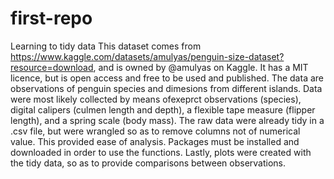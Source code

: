 # first-repo
Learning to tidy data
This dataset comes from https://www.kaggle.com/datasets/amulyas/penguin-size-dataset?resource=download, and is owned by @amulyas on Kaggle. It has a MIT licence, but is open access and free to be used and published. The data are observations of penguin species and dimesions from different islands. Data were most likely collected by means ofexeprct observations (species), digital calipers (culmen length and depth), a flexible tape measure (flipper length), and a spring scale (body mass). 
The raw data were already tidy in a .csv file, but were wrangled so as to remove columns not of numerical value. This provided ease of analysis.
Packages must be installed and downloaded in order to use the functions.
Lastly, plots were created with the tidy data, so as to provide comparisons between observations.
